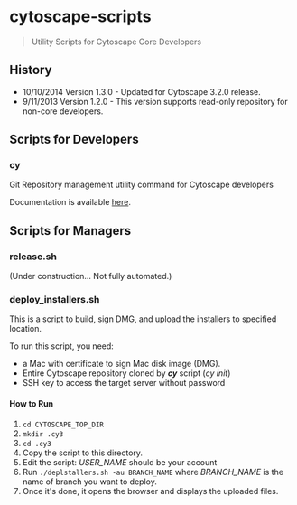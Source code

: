 # cytoscape-scripts
> Utility Scripts for Cytoscape Core Developers


## History

- 10/10/2014 Version 1.3.0 - Updated for Cytoscape 3.2.0 release.
- 9/11/2013 Version 1.2.0 - This version supports read-only repository for non-core developers.

## Scripts for Developers

### cy
Git Repository management utility command for Cytoscape developers

Documentation is available [here](https://github.com/cytoscape/cytoscape).

## Scripts for Managers

### release.sh
(Under construction... Not fully automated.)


### deploy_installers.sh
This is a script to build, sign DMG, and upload the installers to specified location.

To run this script, you need:

* a Mac with certificate to sign Mac disk image (DMG).
* Entire Cytoscape repository cloned by __*cy*__ script (_cy init_)
* SSH key to access the target server without password

#### How to Run

1. ```cd CYTOSCAPE_TOP_DIR```
1. ```mkdir .cy3```
1. ```cd .cy3```
1. Copy the script to this directory.
1. Edit the script: _USER\_NAME_ should be your account
1. Run ```./deplstallers.sh -au BRANCH_NAME``` where _BRANCH\_NAME_ is the name of branch you want to deploy.
1. Once it's done, it opens the browser and displays the uploaded files.




